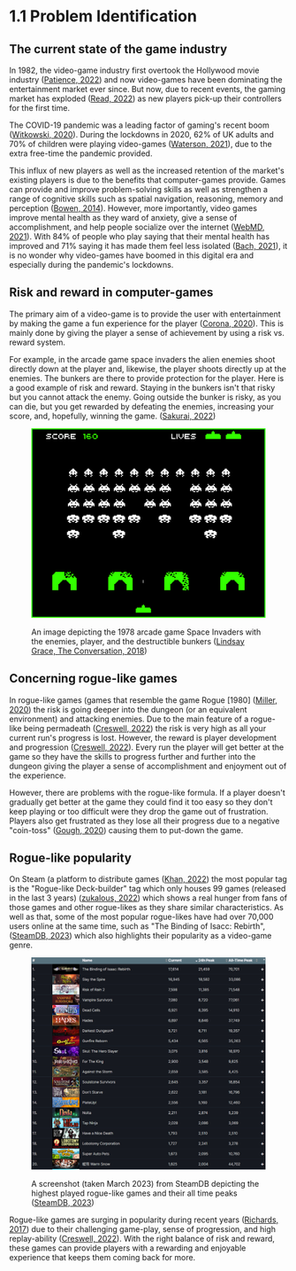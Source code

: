 # 1.1 Problem Identification

## The current state of the game industry

In 1982, the video-game industry first overtook the Hollywood movie industry ([Patience, 2022](../references.md#the-current-state-of-the-game-industry)) and now video-games have been dominating the entertainment market ever since. But now, due to recent events, the gaming market has exploded ([Read, 2022](../references.md#the-current-state-of-the-game-industry)) as new players pick-up their controllers for the first time.

The COVID-19 pandemic was a leading factor of gaming's recent boom ([Witkowski, 2020](../references.md#the-current-state-of-the-game-industry)). During the lockdowns in 2020, 62% of UK adults and 70% of children were playing video-games ([Waterson, 2021](../references.md#the-current-state-of-the-game-industry)), due to the extra free-time the pandemic provided.

This influx of new players as well as the increased retention of the market's existing players is due to the benefits that computer-games provide. Games can provide and improve problem-solving skills as well as strengthen a range of cognitive skills such as spatial navigation, reasoning, memory and perception ([Bowen, 2014](../references.md#the-current-state-of-the-game-industry)). However, more importantly, video games improve mental health as they ward of anxiety, give a sense of accomplishment, and help people socialize over the internet ([WebMD, 2021](../references.md#the-current-state-of-the-game-industry)). With 84% of people who play saying that their mental health has improved and 71% saying it has made them feel less isolated ([Bach, 2021](../references.md#the-current-state-of-the-game-industry)), it is no wonder why video-games have boomed in this digital era and especially during the pandemic's lockdowns.

## Risk and reward in computer-games

The primary aim of a video-game is to provide the user with entertainment by making the game a fun experience for the player ([Corona, 2020](../references.md#risk-and-reward-in-computer-games)). This is mainly done by giving the player a sense of achievement by using a risk vs. reward system.&#x20;

For example, in the arcade game space invaders the alien enemies shoot directly down at the player and, likewise, the player shoots directly up at the enemies. The bunkers are there to provide protection for the player. Here is a good example of risk and reward. Staying in the bunkers isn't that risky but you cannot attack the enemy. Going outside the bunker is risky, as you can die, but you get rewarded by defeating the enemies, increasing your score, and, hopefully, winning the game. ([Sakurai, 2022](../references.md#undefined))

<figure><img src="../.gitbook/assets/image (1).png" alt=""><figcaption><p>An image depicting the 1978 arcade game Space Invaders with the enemies, player, and the destructible bunkers (<a href="../references.md#risk-and-reward-in-computer-games">Lindsay Grace, The Conversation, 2018</a>)</p></figcaption></figure>

## Concerning rogue-like games

In rogue-like games (games that resemble the game Rogue \[1980] ([Miller, 2020](../references.md#concerning-rogue-like-games)) the risk is going deeper into the dungeon (or an equivalent environment) and attacking enemies. Due to the main feature of a rogue-like being permadeath ([Creswell, 2022](../references.md#concerning-rogue-like-games)) the risk is very high as all your current run's progress is lost. However, the reward is player development and progression ([Creswell, 2022](../references.md#concerning-rogue-like-games)). Every run the player will get better at the game so they have the skills to progress further and further into the dungeon giving the player a sense of accomplishment and enjoyment out of the experience.

However, there are problems with the rogue-like formula. If a player doesn't gradually get better at the game they could find it too easy so they don't keep playing or too difficult were they drop the game out of frustration. Players also get frustrated as they lose all their progress due to a negative "coin-toss" ([Gough, 2020](../references.md#concerning-rogue-like-games)) causing them to put-down the game.

## Rogue-like popularity

On Steam (a platform to distribute games ([Khan, 2022](../references.md#rogue-like-popularity)) the most popular tag is the "Rogue-like Deck-builder" tag which only houses 99 games (released in the last 3 years) ([zukalous, 2022](../references.md#rogue-like-popularity)) which shows a real hunger from fans of those games and other rogue-likes as they share similar characteristics. As well as that, some of the most popular rogue-likes have had over 70,000 users online at the same time, such as "The Binding of Isacc: Rebirth", ([SteamDB, 2023](../references.md#rogue-like-popularity)) which also highlights their popularity as a video-game genre.

<figure><img src="../.gitbook/assets/image.png" alt=""><figcaption><p>A screenshot (taken March 2023) from SteamDB depicting the highest played rogue-like games and their all time peaks (<a href="../references.md#rogue-like-popularity">SteamDB, 2023</a>)</p></figcaption></figure>

Rogue-like games are surging in popularity during recent years ([Richards, 2017](../references.md#rogue-like-popularity)) due to their challenging game-play, sense of progression, and high replay-ability ([Creswell, 2022](../references.md#rogue-like-popularity)). With the right balance of risk and reward, these games can provide players with a rewarding and enjoyable experience that keeps them coming back for more.
